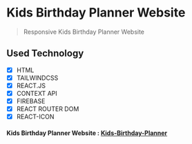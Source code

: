 # Kids Birthday Planner Website

> Responsive Kids Birthday Planner Website

## Used Technology

- [x] HTML
- [x] TAILWINDCSS
- [x] REACT.JS
- [x] CONTEXT API
- [x] FIREBASE
- [x] REACT ROUTER DOM
- [x] REACT-ICON

#### Kids Birthday Planner Website : [Kids-Birthday-Planner](https://kids-birthday-planner.vercel.app/)
